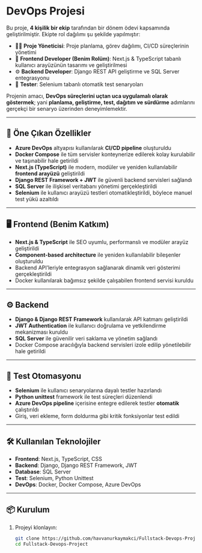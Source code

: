 # DevOps Projesi

Bu proje, **4 kişilik bir ekip** tarafından bir dönem ödevi kapsamında geliştirilmiştir. Ekipte rol dağılımı şu şekilde yapılmıştır:  
- 👩‍💻 **Proje Yöneticisi**: Proje planlama, görev dağılımı, CI/CD süreçlerinin yönetimi  
- 🎨 **Frontend Developer (Benim Rolüm)**: Next.js & TypeScript tabanlı kullanıcı arayüzünün tasarımı ve geliştirilmesi  
- ⚙️ **Backend Developer**: Django REST API geliştirme ve SQL Server entegrasyonu  
- 🧪 **Tester**: Selenium tabanlı otomatik test senaryoları  

Projenin amacı, **DevOps süreçlerini uçtan uca uygulamalı olarak göstermek**; yani **planlama, geliştirme, test, dağıtım ve sürdürme** adımlarını gerçekçi bir senaryo üzerinden deneyimlemektir.  

---

## 🚀 Öne Çıkan Özellikler
- **Azure DevOps** altyapısı kullanılarak **CI/CD pipeline** oluşturuldu  
- **Docker Compose** ile tüm servisler konteynerize edilerek kolay kurulabilir ve taşınabilir hale getirildi  
- **Next.js (TypeScript)** ile modern, modüler ve yeniden kullanılabilir **frontend arayüzü** geliştirildi  
- **Django REST Framework + JWT** ile güvenli backend servisleri sağlandı  
- **SQL Server** ile ilişkisel veritabanı yönetimi gerçekleştirildi  
- **Selenium** ile kullanıcı arayüzü testleri otomatikleştirildi, böylece manuel test yükü azaltıldı  

---

## 🖥️ Frontend (Benim Katkım)
- **Next.js & TypeScript** ile SEO uyumlu, performanslı ve modüler arayüz geliştirildi  
- **Component-based architecture** ile yeniden kullanılabilir bileşenler oluşturuldu  
- Backend API’leriyle entegrasyon sağlanarak dinamik veri gösterimi gerçekleştirildi  
- Docker kullanılarak bağımsız şekilde çalışabilen frontend servisi kuruldu  

---

## ⚙️ Backend
- **Django & Django REST Framework** kullanılarak API katmanı geliştirildi  
- **JWT Authentication** ile kullanıcı doğrulama ve yetkilendirme mekanizması kuruldu  
- **SQL Server** ile güvenilir veri saklama ve yönetim sağlandı  
- Docker Compose aracılığıyla backend servisleri izole edilip yönetilebilir hale getirildi  

---

## 🧪 Test Otomasyonu
- **Selenium** ile kullanıcı senaryolarına dayalı testler hazırlandı  
- **Python unittest** framework ile test süreçleri düzenlendi  
- **Azure DevOps pipeline** içerisine entegre edilerek testler **otomatik** çalıştırıldı  
- Giriş, veri ekleme, form doldurma gibi kritik fonksiyonlar test edildi  

---

## 🛠 Kullanılan Teknolojiler
- **Frontend**: Next.js, TypeScript, CSS  
- **Backend**: Django, Django REST Framework, JWT  
- **Database**: SQL Server  
- **Test**: Selenium, Python Unittest  
- **DevOps**: Docker, Docker Compose, Azure DevOps  

---

## 📦 Kurulum
1. Projeyi klonlayın:  
   ```bash
   git clone https://github.com/havvanurkaymakci/Fullstack-Devops-Project.git
   cd Fullstack-Devops-Project

